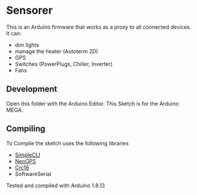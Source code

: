 # Sensorer

This is an Arduino firmware that works as a proxy to all connected devices. It can:

* dim lights
* manage the heater (Autoterm 2D)
* GPS
* Switches (PowerPlugs, Chiller, Inverter)
* Fans

## Development

Open this folder with the Arduino Editor. This Sketch is for the Arduino MEGA.

## Compiling

To Compile the sketch uses the following libraries

* [SimpleCLI](https://github.com/spacehuhn/SimpleCLI/)
* [NeoGPS](https://github.com/SlashDevin/NeoGPS)
* [Crc16](https://github.com/vinmenn/Crc16)
* SoftwareSerial

Tested and compiled with Arduino 1.8.13